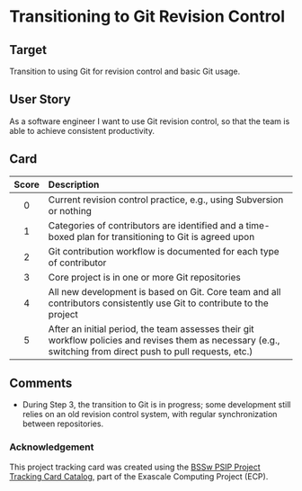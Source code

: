 [metadata:tags]:- "ecp-psip-ptc"
# Transitioning to Git Revision Control

## Target

Transition to using Git for revision control and basic Git usage.

## User Story

As a software engineer I want to use Git revision control, so that the team is able to achieve consistent productivity.

## Card

| Score         | Description |
| :-------------: | :------------- |
| 0 | Current revision control practice, e.g., using Subversion or nothing |
| 1 | Categories of contributors are identified and a time-boxed plan for transitioning to Git is agreed upon |
| 2 | Git contribution workflow is documented for each type of contributor |
| 3 | Core project is in one or more Git repositories |
| 4 | All new development is based on Git. Core team and all contributors consistently use Git to contribute to the project |
| 5 | After an initial period, the team assesses their git workflow policies and revises them as necessary (e.g., switching from direct push to pull requests, etc.)


## Comments
- During Step 3, the transition to Git is in progress; some development still relies on an old revision control system, with regular synchronization between repositories.


### Acknowledgement

This project tracking card was created using the [BSSw PSIP Project Tracking Card Catalog](https://bssw-psip.github.io/ptc-catalog/), part of the Exascale Computing Project (ECP).

